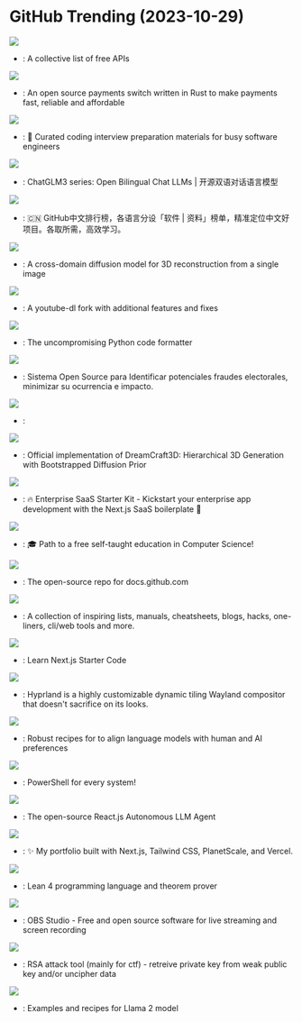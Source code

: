 # GitHub Trending (2023-10-29)

![](https://img.shields.io/badge/Python-New%201-green?style=flat-square&logo=appveyor)
- [](https://github.comundefined): A collective list of free APIs

![](https://img.shields.io/badge/Rust-New%2096-green?style=flat-square&logo=appveyor)
- [](https://github.comundefined): An open source payments switch written in Rust to make payments fast, reliable and affordable

![](https://img.shields.io/badge/TypeScript-New%20279-green?style=flat-square&logo=appveyor)
- [](https://github.comundefined): 💯 Curated coding interview preparation materials for busy software engineers

![](https://img.shields.io/badge/Python-New%20166-green?style=flat-square&logo=appveyor)
- [](https://github.comundefined): ChatGLM3 series: Open Bilingual Chat LLMs | 开源双语对话语言模型

![](https://img.shields.io/badge/Java-New%2095-green?style=flat-square&logo=appveyor)
- [](https://github.comundefined): 🇨🇳 GitHub中文排行榜，各语言分设「软件 | 资料」榜单，精准定位中文好项目。各取所需，高效学习。

![](https://img.shields.io/badge/Python-New%20795-green?style=flat-square&logo=appveyor)
- [](https://github.comundefined): A cross-domain diffusion model for 3D reconstruction from a single image

![](https://img.shields.io/badge/Python-New%2069-green?style=flat-square&logo=appveyor)
- [](https://github.comundefined): A youtube-dl fork with additional features and fixes

![](https://img.shields.io/badge/Python-New%20122-green?style=flat-square&logo=appveyor)
- [](https://github.comundefined): The uncompromising Python code formatter

![](https://img.shields.io/badge/PHP-New%20267-green?style=flat-square&logo=appveyor)
- [](https://github.comundefined): Sistema Open Source para Identificar potenciales fraudes electorales, minimizar su ocurrencia e impacto.

![](https://img.shields.io/badge/C%2B%2B-New%2052-green?style=flat-square&logo=appveyor)
- [](https://github.comundefined): 

![](https://img.shields.io/badge/none-New%20157-green?style=flat-square&logo=appveyor)
- [](https://github.comundefined): Official implementation of DreamCraft3D: Hierarchical 3D Generation with Bootstrapped Diffusion Prior

![](https://img.shields.io/badge/TypeScript-New%2053-green?style=flat-square&logo=appveyor)
- [](https://github.comundefined): 🔥 Enterprise SaaS Starter Kit - Kickstart your enterprise app development with the Next.js SaaS boilerplate 🚀

![](https://img.shields.io/badge/none-New%2099-green?style=flat-square&logo=appveyor)
- [](https://github.comundefined): 🎓 Path to a free self-taught education in Computer Science!

![](https://img.shields.io/badge/JavaScript-New%204-green?style=flat-square&logo=appveyor)
- [](https://github.comundefined): The open-source repo for docs.github.com

![](https://img.shields.io/badge/none-New%20194-green?style=flat-square&logo=appveyor)
- [](https://github.comundefined): A collection of inspiring lists, manuals, cheatsheets, blogs, hacks, one-liners, cli/web tools and more.

![](https://img.shields.io/badge/TypeScript-New%2077-green?style=flat-square&logo=appveyor)
- [](https://github.comundefined): Learn Next.js Starter Code

![](https://img.shields.io/badge/C%2B%2B-New%2031-green?style=flat-square&logo=appveyor)
- [](https://github.comundefined): Hyprland is a highly customizable dynamic tiling Wayland compositor that doesn't sacrifice on its looks.

![](https://img.shields.io/badge/Python-New%2050-green?style=flat-square&logo=appveyor)
- [](https://github.comundefined): Robust recipes for to align language models with human and AI preferences

![](https://img.shields.io/badge/C%23-New%2068-green?style=flat-square&logo=appveyor)
- [](https://github.comundefined): PowerShell for every system!

![](https://img.shields.io/badge/TypeScript-New%20122-green?style=flat-square&logo=appveyor)
- [](https://github.comundefined): The open-source React.js Autonomous LLM Agent

![](https://img.shields.io/badge/MDX-New%2026-green?style=flat-square&logo=appveyor)
- [](https://github.comundefined): ✨ My portfolio built with Next.js, Tailwind CSS, PlanetScale, and Vercel.

![](https://img.shields.io/badge/Lean-New%2033-green?style=flat-square&logo=appveyor)
- [](https://github.comundefined): Lean 4 programming language and theorem prover

![](https://img.shields.io/badge/C-New%2014-green?style=flat-square&logo=appveyor)
- [](https://github.comundefined): OBS Studio - Free and open source software for live streaming and screen recording

![](https://img.shields.io/badge/Python-New%205-green?style=flat-square&logo=appveyor)
- [](https://github.comundefined): RSA attack tool (mainly for ctf) - retreive private key from weak public key and/or uncipher data

![](https://img.shields.io/badge/Jupyter%20Notebook-New%2056-green?style=flat-square&logo=appveyor)
- [](https://github.comundefined): Examples and recipes for Llama 2 model

